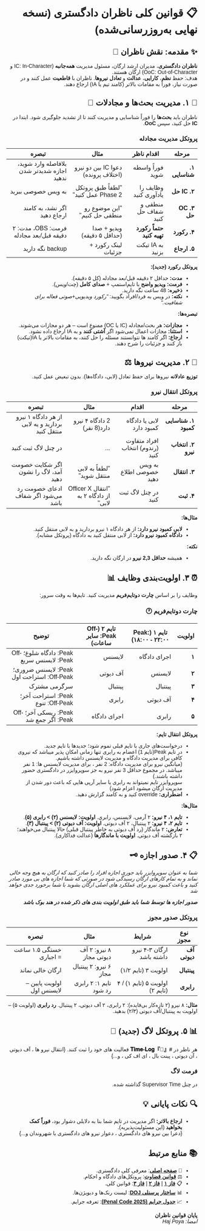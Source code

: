 
<div dir="rtl" style="text-align: right; font-family: 'Vazir', 'Arial', sans-serif;">

# 📋 **قوانین کلی ناظران دادگستری (نسخه نهایی به‌روزرسانی‌شده)**

## ✨ **مقدمه: نقش ناظران** 👑

**ناظران دادگستری**، مدیران ارشد ارگان، مسئول مدیریت **همه‌جانبه** (IC: In-Character و OoC: Out-of-Character) ارگان هستند.     
هدف: حفظ **نظم**، **کارایی**، **عدالت** و **تعادل نیروها**. ناظران با **قاطعیت** عمل کنند و در صورت نیاز، فوراً به مقامات بالاتر (کامند تیم یا IA) ارجاع دهند.  


## 🚨 **۱. مدیریت بحث‌ها و مجادلات** 💬

ناظران باید **بحث‌ها** را فوراً شناسایی و مدیریت کنند تا از تشدید جلوگیری شود. ابتدا در **IC** حل کنید، سپس **OoC**.

### **پروتکل مدیریت مجادله**  
| مرحله | اقدام ناظر | مثال | تبصره |
|--------|-------------|-------|---------|
| **۱. شناسایی** | فوراً واسطه شوید | دعوا IC بین دو نیرو (اختلاف پرونده) | بلافاصله وارد شوید، اجازه شدیدتر شدن ندهید |
| **۲. IC حل** | وظایف را یادآوری کنید | "لطفاً طبق پروتکل Phase 2 عمل کنید" | به ویس خصوصی ببرید |
| **۳. OC حل** | منطقی و شفاف حل کنید | "این موضوع رو منطقی حل کنیم" | اگر نشد، به کامند ارجاع دهید |
| **۴. رکورد** | **حتماً رکورد تهیه کنید** | ویدیو + صدا (حداقل ۵ دقیقه) | فرمت: OBS، مدت: ۲ دقیقه قبل/بعد مجادله |
| **۵. ارجاع** | به IA تیکت بزنید | لینک رکورد + جزئیات | backup نگه دارید |

**پروتکل رکورد (جدید):**  
- **مدت:** حداقل ۲ دقیقه قبل/بعد مجادله (کل ۵ دقیقه).  
- **فرمت:** **ویدیو واضح** با تایم‌استمپ + **صدای کامل** (چت/ویس).  
- **ذخیره:** 48 ساعت نگه دارید.  
- **نکته:** در ویس به فرد/افراد بگویید: *"رکورد ویدیویی+صوتی فعاله برای شفافیت."*  

**تبصره‌ها:**  
- **مجازات:** هر بحث/مجادله (IC یا OC) ممنوع است – هر دو مجازات می‌شوند.  
- **استثنا:** مجازات اعمال نمی‌شود اگر **آشتی کنند** و به IA ارجاع داده نشود.  
- **ارجاع:** اگر کامند ها نتوانستند مسئله را حل کنند، به مقامات بالاتر یا IA(تیکت) باز کنند و جزئیات را شرح دهند.


## 👥 **۲. مدیریت نیروها** ⚖️

**توزیع عادلانه** نیروها برای حفظ تعادل (لابی، دادگاه‌ها). بدون تبعیض عمل کنید.

### **پروتکل انتقال نیرو**  
| مرحله | اقدام | مثال | تبصره |
|--------|--------|-------|---------|
| **۱. شناسایی کمبود** | لابی یا دادگاه کمبود دارد | 2 دادگاه ۴ نیرو دارد(8 نفر) | از هر دادگاه ۱ نیرو بردارید و یه لابی منتقل کنید |
| **۲. انتخاب نیرو** | افراد متفاوت (رندوم) انتخاب کنید | ... | در چنل لاگ ثبت کنید |
| **۳. انتقال** | به ویس خصوصی اطلاع دهید | "لطفاً به لابی منتقل شوید" | اگر شکایت خصومت آمد، لاگ را نشون دهید |
| **۴. ثبت** | در چنل لاگ ثبت کنید | "انتقال Officer X از دادگاه ۲ به لابی" | ادعای خصومت رد می‌شود اگر شفاف باشد |

**مثال‌ها:**  
- **لابی کمبود نیرو دارد:** از هر دادگاه ۱ نیرو بردارید و به لابی منتقل کنید.  
- **دادگاه کمبود نیرو دارد:** از لابی منتقل کنید به دادگاه (پروتکل مشابه).  

**نکته:**  
- همیشه **حداقل 2,3 نیرو** در ارگان نگه دارید.  

## ⏰ **۳. اولویت‌بندی وظایف** 📊

وظایف را بر اساس **چارت دوتایم‌فریم** مدیریت کنید. تایم‌ها به وقت سرور:

### **چارت دوتایم‌فریم** 🕐
| اولویت | **تایم ۱ (Peak: ۱۸:۰۰ - ۲۲:۰۰)** | **تایم ۲ (Off-Peak: سایر ساعات)** | توضیح |
|--------|------------------------------------|---------------------------------------|-------|
| **۱**  | اجرای دادگاه                     | لایسنس                              | Peak: دادگاه شلوغ؛ Off-Peak: لایسنس سریع |
| **۲**  | لایسنس                           | آف دیوتی                            | Peak: لایسنس ضروری؛ Off-Peak: استراحت اول |
| **۳**  | پینتبال                           | پینتبال                             | سرگرمی مشترک |
| **۴**  | آف دیوتی                          | رابری                               | Peak: استراحت آخر؛ Off-Peak: تنوع |
| **۵**  | رابری                             | اجرای دادگاه                        | Peak: ریسکی آخر؛ Off-Peak: اگر جمع شد |

**پروتکل انتقال تایم:**  
- درخواست‌های جاری با تایم قبلی تموم شود؛ جدیدها با تایم جدید.  
- در تایم Peak(تایم 1) اعضام به رابری تنها زمانی امکان پذیر میباشد که نیروی کافی برای مدیریت دادگاه و مدیریت لایسنس داشته باشیم.      
(میانگین نیرو برای مدیریت دادگاه: 2 نفر ، برای مدیریت لایسنس ها: 1 نفر میباشد. در مجموع حداقل 3 نفر نیرو به جز سوپروایزر در دادگستری حضور داشته باشند.)      
  سوپروایزر تایم نمیتواند به رابری یا سایر آرپی هایی که باعث دور شدن از مدیریت ارگان میشود اعزام شود)
- **اضطراری:** override کنید و به کامند گزارش دهید.  

**مثال‌ها:**  
- **تایم ۱، ۴ نیرو:** ۲ آرمی، لایسنس، رابری. **اولویت: لایسنس (۲) > رابری (۵)**.  
- **تایم ۲، ۴ نیرو:** ۲ پینتبال، ۲ آف دیوتی. **اولویت: آف دیوتی (۲) > پینتبال (۳)**.  
- **تعارض:** ۲ ماندگار (رد آف دیوتی به خاطر پینتبال قبلی) حالا پینتبال می‌خواهند؛ ۲ بازگشته آف دیوتی. **اولویت با ماندگارها** (عدالت فداکاری).

## 📋 **۴. صدور اجازه** 🗝️

 *شما به عنوان سوپروایزر باید جوری اجازه افراد را صادر کنید که ارگان به هیچ وجه خالی نماند و به تمام کارهای ارگان رسیدگی شود در صورتی که شما اجازه های بی مورد صادر کنید و باعث کمبود نیرو برای عملکرد های اصلی ارگان بشوید با شما برخورد جدی خواهد شد*
 
***صدور اجازه ها توسط شما باید طبق اولویت بندی های ذکر شده در هند بوک باشد***

### **پروتکل صدور مجوز**  
| نوع مجوز | شرایط | مثال | تبصره |
|-----------|--------|-------|---------|
| **آف دیوتی** | ارگان ۳-۴ نیرو داشته باشد | ۸ نیرو: ۲ آف دیوتی مجاز | خستگی ۱.۵ ساعت = اجباری |
| **پینتبال** | اولویت ۳ (تایم ۱/۲) | ۶ نیرو: ۲ پینتبال مجاز | ارگان خالی نماند |
| **رابری** | اولویت ۵ (تایم ۱) / ۴ (تایم ۲) | تایم ۱: ۲ رابری رد شود | اولویت پایین – لایسنس اول |

**مثال:** ۸ نیرو (۲ تازه‌کار بی‌فایده): ۲ رابری، ۲ آف دیوتی، ۲ پینتبال. **رد رابری** (اولویت ۵) – اولویت به پینتبال/آف دیوتی (۲/۳) بدهید.


## 📊 **۵. پروتکل لاگ (جدید)** 📝

هر ناظر در **#『📝』𝐓𝐢𝐦𝐞-𝐋𝐨𝐠** فعالیت های خود را ثبت کنند.
{انتقال نیرو ها ، آف دیوتی ، آن دیوتی ، پینت بال ، ای اف کی ، و...}

### **فرمت لاگ**  
در چنل Supervisor Time گذاشته شده.



## 🔍 **نکات پایانی** 💡

- **ارجاع بالاتر:** اگر مدیریت در تایم شما بنا به دلایلی دشوار بود، **فوراً کمک بخواهید** (این مسئولیت‌پذیریه).     
{دعرا بین نیرو های دادگستری ، دعوار نیرو های دادگستری با شهروندان و...} 


## 📚 **منابع مرتبط**

- 📜 [**صفحه اصلی**](./Home.md): معرفی کلی دادگستری.  
- ⚖️ [**قوانین قضاوت**](./JudgeRules.md): پروتکل‌های دادگاه و احکام.  
- 📋 [**فاز ۱**](./Phase1.md) | [**فاز ۲**](./Phase2.md) | [**فاز ۳**](./Phase3.md): قوانین کلی.  
- 📊 [**ساختار پرسنلی DOJ**](./Personnel.md): لیست رنک‌ها و دیویژن‌ها.  
- 📈 [**جدول جرایم (Penal Code 2025)**](https://docs.google.com/spreadsheets/d/1uEcDPJGQMUUMl_3ZUrBksYj6T-p-gm8626Guz82HVZU/edit?gid=1789809848#gid=1789809848): تعرفه جرایم.

**پایان قوانین ناظران**  
*امضا: Haj Poya*

</div>
